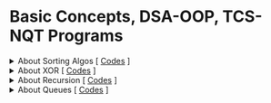 # Basic Concepts, DSA-OOP, TCS-NQT Programs 


<details>
<summary>About Sorting Algos [ <a href="/Basic-Concepts/Sorting-Concepts" target="_blank">Codes</a> ]</summary>

<br>
<blockquote>

<details>
<summary>Bubble Sort (Inplace and Stable sorting algorithm)</summary>

        1.Swaps adjacent elements only if a[i]>a[i+1] => keeps the order same as
          original array => Stable sorting algo
        2.After each pass, largest element bubbled up to the top that's why called Bubble sort !!
        3.Adaptive and Stable sorting algo
</details>

<details>
  <summary>Modified Bubble Sort (Inplace and Stable sorting algorithm)</summary>
  
       - Here, we maintain a variable in each pass, if given array is sorted or became sorted
         midway, if simply stops the loop and enhances performance.
         => if Given Array sorted => TC: O(n)
            otherwise            => TC: O(n^2)
</details>

<details>
  <summary> Selection Sort (Inplace and Unstable sorting algorithm)</summary>

        1.Idea is, find out the minimum element and put at the 1st position, 2nd min at 2nd pos and
        repeat the process till end => order of elements can be changed=> Unstable sorting algo

        2.Does less memory writes compare to all other sorting algorithms
        3.But not an Optimal algo in term of memory writes, Cycle sort is more optimal in term   of memory writes
        4.TC: O(N^2) for all cases
        5.Base fot Heap Sort
        6. Non Adaptive and Unstable sorting algo
  </details>

  <details>
    <summary> Insertion Sort (Inplace and Stable sorting algorithm)</summary>

        1.Idea is, we maintain 2 parts,
            a. Sorted Part
            b. Unsorted Part

        We 'insert' the current element to sorted part at it's "correct position" and make the
        sorted part bigger in each pass.

        2.1st element is single in sorted part initially => we directly starts from the 2nd element

        3.Best and Most Efficient when Array size is Small (TimSort and IntroSort)
        4.TC: theta(N^2) for Worst Case (When given array is reverse sorted, because maximum shifting happens)
        5.TC: theta(N) for Best Case (When given array is already Sorted)
        6.In General- TC: O(N^2)
        7.Adbaptable and Stable algo
</details>
<details>
   <summary>Merge Sort</summary>

      1. Divide and Conquer and Merge
      2. Stable Algo => Mantains Order of Original equal items
      3. TC: O(N(logN)), SC: O(N)
      4. Not InPlace ALgo but Variants like Block merge sort algo take SC:O(1) and TC: O(N(logN))
      5. Well suited for External Sorting
      6. Quick Sort outforms Merge sort in case of Arrays
      Preq: You should know How Merge Two Sorted Arrays.

</details>

<details>
   <summary>Partitioning Logics</summary>
   <blockquote>

      1. Naive Partition [Stable] (slowest)
   
      2. Lomuto Partition [Unstable]
   
      3. Haore Partition [Unstable]  (fastest: 3 times fatser than Lomuto's) 
  <details>
   <summary>Naive Partition</summary>

      - Undersatnding Naive Partition [Stable]
            1. Here we have an array and index of pivot element
            2. we'll put all the smaller or equal values to the left side of pivot.
            3. then, we'll put pivot element at it's correct position
            4. then we'll put all the greater elements to right of pivot
            5. finally we'll return the index of last occurence of pivot element. (last occurence for the case
               when have muliple same elements)

            eg: I/P: arr = [3,6,12,10,7], p = 5 (pivot element index => 7 is pivot)

               =>    [3,6,7,12,10]  (not necessary that left, right part of pivot will be in sorted order)
                           or
                     [6,3,7,12,10]
                           or
                      ...........
               O/P: 2 (new pivot element i.e, 7's index)

            eg: I/P: arr = [2,7,8,3,7], p = 1
                => [2,3,7,7,8]
                O/P: 3 (index of last occurence of pivot)
      
      
  </details>

  <details>
   <summary>Lomuto's Partition</summary>

   - Requires only 1 traversal => TC: O(N)
   - Requires Constant Extra Space => SC: O(1)

    WORKING:
        1. Here Also we are given array, low, high index as input
        2. Unlike Naive partition where we get pivot element's index as input,
           in Lomuto partition we always consider Last element as our Pivot element. ( will also
           see what to do if not last element is pivot)
        3. 1st we traverse array from low to high-1 (as High is pivot element, so before that)
        4. If element is smaller than pivot, increase window size of smaller elements by swapping (see in code)

        NOTE: (Handling case when pivot is not last element)

        - if custom pivot element is given, then we simply swap that pivot with last element
          and implement the lomutoPartition in similar manner.
          
  </details>

  <details>
   <summary>Hoare's Partition</summary>

   - Requires only 1 traversal => TC: O(N)
   - Requires Constant Extra Space => SC: O(1)

    WORKING:
        1. Here Also we are given array, low, high index as input
        2. Unlike Naive partition where we get pivot element's index as input,
           in Hoare's partition we always consider 1st element as our Pivot element. ( will also
           see what to do if not last element is pivot)
        3. we use two pointer i (low-1), j (high+1)
        4. we move i and j such that, i stops when element is gretaer or equal to pivot element
           and j stops when element is less than the pivot element, then if i and j didn't cross eacch other
           then we simply swaps the current arr[i] and arr[j] otherwise we return j (index of last occurrence
           of pivot element)
        5. This Algo ensures that elements on the left side are smaller or equal to elements on the right side
        6. You'll observe that elements from low to j are smaller and j+1 to high are greater => we succesfully partitioned the array

        NOTE 1:
              - Difference b/w Lomuto and Hoare partition is, in Lomuto it puts the pivot at it's correct position
                but in Hoare it doesn't put the pivot at it's correct position rather it just returns the index where
                it should be if placed at correct position.

              - So that's where lomuto partition is takes edge from Hoare's as it sorts that pivot element during partitioning
              - Then why Hoare's partition is better ? it takes less number of comparisons so on avaerage works better than
                lomuto's partition

        NOTE 2: (Handling case when pivot is not last element)

        - if custom pivot element is given, then we simply swap that pivot with last element
          and implement the hoarePartition in similar manner.

      
  </details>

   </bockquote>    
</details>

<details>
<summary>Quick Sort</summary>

    - Divide and Conquer Algo
    - Worst time complexity: O(N^2)
    - Despite O(N^2) TC, It is Considered faster due to he following:
      1. In-Place (ignoring recursion call stack)
      2. Cache Friendly
      3. Average case TC: O(N.logN)
      4. Tail recursion (recursive call is made at last)
    - Partion function is the key function (Naive (for stable), Lomuto , Hoare (for efficiency, generally used))
    - sort() in STL use Intro sort (hybrid of heap, insertion, quick sort)
    - When stability is not required Quick sort is best
    - When stability required Merge sort used
   
    - Analysis on Quick Sort (Hoare's partition used generally):

        1. Time Complexity:
     
          - Best case: Input array gets divided into two halves, pivot becomes middle element value vise: TC: O(N.logN)
          - Average case: O(N.logN)
          - Worst case: when partition function parts the array such that it have 1 element on one side and n-1 elements on another side: TC: O(N^2)
    
        2. Space Complexity:
     
           - Mostly it's said that Quick sort is In-Place but it's arguable, if by **in-place is defined as an algo which takes constant extra space**, then Quick Sort is definitly not 'In-Place', the partition function of quick sort is in-place if Hoare's or Lomuto's partitioning is used.
           - If you are considering Quick sort as an algorithm, then it requires extra space for Recursion
             call stack.
           - **In-Place Algo 2nd definition:** if your algorithm is *not copying input elements to an auxillary space then this algo is in-place, so by this definition Quick Sort is In-place as it doesn't copy the input elements to another space, it only needs the extra space for recusion call stack.
           - Quick is "Tail Recursive" (read in Recursion folder)
           - Space required in recursion call stack (In Lomuto's or Hoare's):
              - Worst Case: theta(N)
              - Best Case: O(logN) (As height in case of equal parts is: O(logN))
    
        3. Choice of Pivot in Worst case in Quick Sort:
            
            - Lomuto's partition picks the **Last element** as *pivot*
            - Hoare's partition picks the **First element** as *pivot*
            - So, when given array is already sorted then, Both the Partition algo will goes into the *Worst Case* 
            - So, if we are writing the sort function for Standard library then, for the users who give always sorted array as input, our sort function will works slower => this situation is called **Advisory analysis**, as we don't want a situation where our algorithm fails.
            - So, in pratical implementation a random function is used to generate a random pivot 
            
            ``pivotIndex = low + (rand() % high)`` 
    
            - we already know how to handle the case for random pivot in case of Lomuto and Hoare's partitions

</details>

</blockquote>
<br>
</details>


<details>
<summary> About XOR [ <a href="/Basic-Concepts/Bit Manipulation" target="_blank">Codes</a> ]</summary>


#### ABOUT XOR (^) Operator:

    
    1. XOR of 2 Same = 0
    2. XOR of 2 Differents = 1
        eg: 1^0 = 1
            0^1 = 1
            1^1 = 0
            0^0 = 0
    3. If there are mulitple values getting XORed:
          - if number of 1 is odd => 1 (ans)
          - if number of 1 is even => 0 (ans)
        eg: 1^1^0 = 0
            1^1^1^0 = 1
            1^1^1 = 1
            1^1^1^1 = 0
            0^0^0^0 = 0

        Similarly:
            - XOR of same number even number of times => 0 (ans)
            - XOR of same number Odd number of times => same number (ans)
        eg: 4^4^0 = 0
            4^4^4 = 4
            4^4^4^0 = 4
            4^4^4^4 = 0
</details>

<details>
<summary>About Recursion [ <a href="/Basic-Concepts/Recursion" target="_blank">Codes</a> ]</summary>

<blockquote>
   <br>
   <details>
   <summary>Direct Recursion</summary>
   <blockquote>
   
      void fun1(){
         .....
         .....
         fun1();
         .....
         .....
      }
      
   </blockquote>
   </details>

   <details>
   <summary>Indirect Recursion (Not very Common)</summary>
   <blockquote>
      
      void fun1(){
         .....
         .....
         fun2();
         .....
         .....
      }

      void fun2(){
         .....
         .....
         fun1();
         .....
         .....
      }

   </blockquote>
   </details>

   <details>
   <summary>Tail Recursion [ <a href="/Basic-Concepts/Recursion/5.TailRecursion.cpp" target="_blank">Code1,</a> <a href="/Basic-Concepts/Recursion/6.Factorial.cpp" target="_blank">Code2</a> ]</summary> 
   <blockquote>
      
      // Tail Recursion takes less time for in modern compilers
      // Reason ?
      // Because of execution flow, as it is tail recursive.
      // Tail Recursive: A function is called tail recursive when parent function has nothing more to
      //                 do when the child function is finished
      //                                or
      //                 A function is called tail recursive when the last thing that happens in that
      //                 function is a recursive call.
      //
      // So, because of this Execution is faster because caller doesn't have to save the state as nothing
      // is going to get implemented after recusion call.
      // So, modern compiler does a little optimisation here:
      //  void printNto1(int n)
      //  {
      //     .....
      //     .....
      //     cout << n << " ";
      //     printNto1(n - 1);  ===> they changes this to
      //  }

      //  this:-

      //  void printNto1(int n)
      //  {
      //     start:
      //     .....
      //     .....
      //     cout << n << " ";
      //     n = n-1;
      //     goto start;
      //  }

      // So, they remove recursion completely => No Auxillary space requirement => SC: O(N) -> theta(1)
      //  => if this optimisation was not done, then we would've need O(N) aux space for recursie calls,
      //     need to save the states of function and then need to resume for those states, but now with
      //     that Optimisation all that overhead is Gone.

      // Those above Changes which Modern compilers make is called "Tail call Elimination"
      // So, Always prefer Tail recusive solutions as they are more optimised

      // Tail Recursive
      void printNto1(int n)
      {
         if (n == 0)
            return;

         cout << n << " ";
         printNto1(n - 1);
      }

      // Not Tail recursive
      void print1toN(int n)
      {
         if (n == 0)
            return;

         print1toN(n - 1);
         cout << n << " ";
      }

      // Now, can we change function to Tail recursive if they are not ?
      // See above function print1toN() it's not tail recursive. let's make it Tail recusive:

      void print1toN_TailRecursive(int n, int k = 1)
      {
         // we can pass k=1 initially too instead of taking as deafult value
         if (n == 0)
            return;

         cout << k << " ";
         print1toN_TailRecursive(n - 1, k + 1);
      }

      // NOTE: We can't convert every Non tail recursive function to Tail Recusive function
      // eg:
      //    1. Merge sort (not tail recursive) & Quick sort (tail recursive).
      //       That's also one of the reason why Quick Sort is Fast.
      //    2. In Tree Traversals Preorder, Inorder traversal are tail recursive but Post order traversal is not.
      //       that's why in interviews prefer Pre or In order traversal if can apply instead or post order traversal.
      //       eg: when finding sum of all the nodes in a tree
      //    3. factorial function isn't tail recursive by default but we can make it tail recusive. see in Code2 or 6.Factorial.cpp


   </blockquote>
   </details>
   
</blockquote>
</details>

<details>
<summary>About Queues [ <a href="/[DSA-OOP]" target="_blank">Codes</a> ]</summary>

<blockquote>
   - There are many variations of Queue:

     1. Dequeue (IMP)
     2. Priority Queue (IMP): (every element have priority, one highest priority one gets deleted 1st always)
     3. Insertion Restrcited queue (insertion happens at only one end, deletions happens on both)
     4. Deletion Restricted queue  (deletion happens at only one end, insertuons happens on both)
     5. Dequeue (pronounced as Deck)
        - Alternative names:Head-Tail queue
        - Double ended Queue
        - Insertion and Deletion is Possible on Both ends
</blockquote>
</details>

